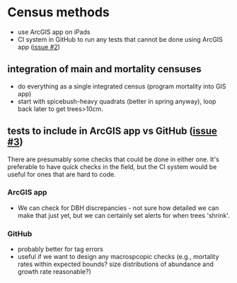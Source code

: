 # Census methods

- use ArcGIS app on iPads
- CI system in GitHub to run any tests that cannot be done using ArcGIS app ([issue #2](https://github.com/SCBI-ForestGEO/2023census/issues/2))

## integration of main and mortality censuses
- do everything as a single integrated census (program mortality into GIS app)
- start with spicebush-heavy quadrats (better in spring anyway), loop back later to get trees>10cm. 

## tests to include in ArcGIS app vs GitHub ([issue #3](https://github.com/SCBI-ForestGEO/2023census/issues/3))
There are presumably some checks that could be done in either one. It's preferable to have quick checks in the field, but the CI system would be useful for ones that are hard to code.

### ArcGIS app
- We can check for DBH discrepancies - not sure how detailed we can make that just yet, but we can certainly set alerts for when trees 'shrink'.

### GitHub
- probably better for tag errors 
- useful if we want to design any macrospcopic checks (e.g., mortality rates within expected bounds? size distributions of abundance and growth rate reasonable?)
